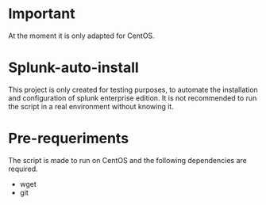 # Important
At the moment it is only adapted for CentOS.

# Splunk-auto-install
This project is only created for testing purposes, to automate the installation and configuration of splunk enterprise edition. 
It is not recommended to run the script in a real environment without knowing it.

# Pre-requeriments
The script is made to run on CentOS and the following dependencies are required.

- wget
- git
